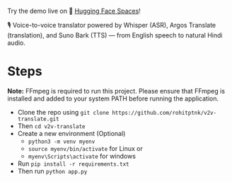 Try the demo live on 🤗 [Hugging Face Spaces](https://huggingface.co/spaces/rohitptnk/V2V-Translate)!

🎙️ Voice-to-voice translator powered by Whisper (ASR), Argos Translate (translation), and Suno Bark (TTS) — from English speech to natural Hindi audio.

# Steps

**Note:** FFmpeg is required to run this project. Please ensure that FFmpeg is installed and added to your system PATH before running the application.

- Clone the repo using ```git clone https://github.com/rohitptnk/v2v-translate.git```
- Then ```cd v2v-translate```
- Create a new environment (Optional)
    - ```python3 -m venv myenv```
    - ```source myenv/bin/activate``` for Linux or
    - ```myenv\Scripts\activate``` for windows
- Run ```pip install -r requirements.txt```
- Then run ```python app.py```
